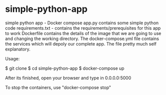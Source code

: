 # simple-python-app
simple python app - Docker compose
app.py contains some simple python code
requirements.txt - contains the requirements/prerequisites for this app to work
Dockerfile contains the details of the image that we are going to use and changing the working directory.
The docker-compose.yml file contains the services which will depoly our complete app. The file pretty much self explanatory.

Usage:

$ git clone 
$ cd simple-python-app 
$ docker-compose up

After its finished, open your browser and type in 0.0.0.0:5000

To stop the containers, use "docker-compose stop"
